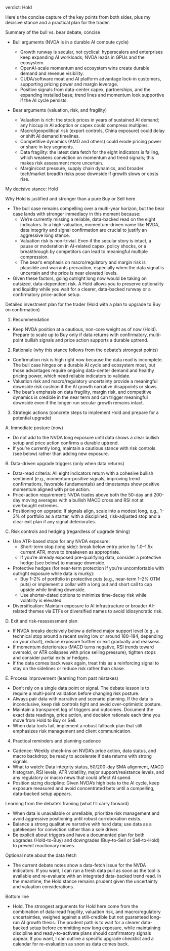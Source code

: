  verdict: Hold

Here's the concise capture of the key points from both sides, plus my decisive stance and a practical plan for the trader.

Summary of the bull vs. bear debate, concise

- Bull arguments (NVDA is in a durable AI compute cycle)
  - Growth runway is secular, not cyclical: hyperscalers and enterprises keep expanding AI workloads; NVDA leads in GPUs and the ecosystem.
  - OpenAI-scale momentum and ecosystem wins create durable demand and revenue visibility.
  - CUDA/software moat and AI platform advantage lock-in customers, supporting pricing power and margin leverage.
  - Positive signals from data-center capex, partnerships, and the expanding installed base; trend lines and momentum look supportive if the AI cycle persists.

- Bear arguments (valuation, risk, and fragility)
  - Valuation is rich: the stock prices in years of sustained AI demand; any hiccup in AI adoption or capex could compress multiples.
  - Macro/geopolitical risk (export controls, China exposure) could delay or shift AI demand timelines.
  - Competitive dynamics (AMD and others) could erode pricing power or share in key segments.
  - Data fragility: the latest data fetch for the eight indicators is failing, which weakens conviction on momentum and trend signals; this makes risk assessment more uncertain.
  - Margin/cost pressure, supply chain dynamics, and broader tech/market breadth risks pose downside if growth slows or costs rise.

My decisive stance: Hold

Why Hold is justified and stronger than a pure Buy or Sell here
- The bull case remains compelling over a multi-year horizon, but the bear case lands with stronger immediacy in this moment because:
  - We’re currently missing a reliable, data-backed read on the eight indicators. In a high-valuation, momentum-driven name like NVDA, data integrity and signal confirmation are crucial to justify an aggressive long stance.
  - Valuation risk is non-trivial. Even if the secular story is intact, a pause or moderation in AI-related capex, policy shocks, or a breakthrough by competitors can lead to meaningful multiple compression.
  - The bear’s emphasis on macro/regulatory and margin risk is plausible and warrants precaution, especially when the data signal is uncertain and the price is near elevated levels.
- Given these factors, going outright long now would be taking on outsized, data-dependent risk. A Hold allows you to preserve optionality and liquidity while you wait for a clearer, data-backed runway or a confirmatory price-action setup.

Detailed investment plan for the trader (Hold with a plan to upgrade to Buy on confirmation)

1) Recommendation
- Keep NVDA position at a cautious, non-core weight as of now (Hold). Prepare to scale up to Buy only if data returns with confirmatory, multi-point bullish signals and price action supports a durable uptrend.

2) Rationale (why this stance follows from the debate’s strongest points)
- Confirmation risk is high right now because the data read is incomplete. The bull case hinges on a durable AI cycle and ecosystem moat, but those advantages require ongoing data-center demand and healthy pricing power, which need reliable indicators to validate.
- Valuation risk and macro/regulatory uncertainty provide a meaningful downside risk cushion if the AI growth narrative disappoints or slows.
- The bear’s emphasis on data fragility, margin risk, and competitive dynamics is credible in the near term and can trigger meaningful downside even if the longer-run secular growth remains intact.

3) Strategic actions (concrete steps to implement Hold and prepare for a potential upgrade)

A. Immediate posture (now)
- Do not add to the NVDA long exposure until data shows a clear bullish setup and price action confirms a durable uptrend.
- If you’re currently long, maintain a cautious stance with risk controls (see below) rather than adding new exposure.

B. Data-driven upgrade triggers (only when data returns)
- Data-read criteria: All eight indicators return with a cohesive bullish sentiment (e.g., momentum-positive signals, improving trend confirmations, favorable fundamentals) and timestamps show positive momentum aligned with price action.
- Price-action requirement: NVDA trades above both the 50-day and 200-day moving averages with a bullish MACD cross and RSI not at overbought extremes.
- Positioning on upgrade: If signals align, scale into a modest long, e.g., 1–3% of portfolio as a starter, with a disciplined, risk-adjusted stop and a clear exit plan if any signal deteriorates.

C. Risk controls and hedging (regardless of upgrade timing)
- Use ATR-based stops for any NVDA exposure:
  - Short-term stop (long side): break below entry price by 1.0–1.5x current ATR, move to breakeven as appropriate.
  - If you’re already exposed pre-qualifying data, consider a protective hedge (see below) to manage downside.
- Protective hedges (for near-term protection if you’re uncomfortable with outright exposure while data is murky):
  - Buy 1–2% of portfolio in protective puts (e.g., near-term 1–2% OTM puts) or implement a collar with a long put and short call to cap upside while limiting downside.
  - Use shorter-dated options to minimize time-decay risk while volatility is elevated.
- Diversification: Maintain exposure to AI infrastructure or broader AI-related themes via ETFs or diversified names to avoid idiosyncratic risk.

D. Exit and risk-reassessment plan
- If NVDA breaks decisively below a defined major support level (e.g., a technical stop around a recent swing low or around 180–184, depending on your chart), reduce exposure further or exit gradually and reassess.
- If momentum deteriorates (MACD turns negative, RSI trends toward oversold, or ATR collapses with price selling pressure), tighten stops and consider partial exits or hedges.
- If the data comes back weak again, treat this as a reinforcing signal to stay on the sidelines or reduce risk rather than chase.

E. Process improvement (learning from past mistakes)
- Don’t rely on a single data point or signal. The debate lesson is to require a multi-point validation before changing risk posture.
- Always pair data with narrative and scenario planning. If the data is inconclusive, keep risk controls tight and avoid over-optimistic posture.
- Maintain a transparent log of triggers and outcomes. Document the exact data readings, price action, and decision rationale each time you move from Hold to Buy or Sell.
- When data tools fail, implement a robust fallback plan that still emphasizes risk management and client communication.

4) Practical reminders and planning cadence
- Cadence: Weekly check-ins on NVDA’s price action, data status, and macro backdrop; be ready to accelerate if data returns with strong signals.
- What to watch: Data integrity status, 50/200-day SMA alignment, MACD histogram, RSI levels, ATR volatility, major support/resistance levels, and any regulatory or macro news that could affect AI spend.
- Position sizing discipline: Given NVDA’s high beta to the AI cycle, keep exposure measured and avoid concentrated bets until a compelling, data-backed setup appears.

Learning from the debate’s framing (what I’ll carry forward)
- When data is unavailable or unreliable, prioritize risk management and avoid aggressive positioning until robust corroboration exists.
- Balance a strong qualitative narrative with hard data; use data as a gatekeeper for conviction rather than a sole driver.
- Be explicit about triggers and have a documented plan for both upgrades (Hold-to-Buy) and downgrades (Buy-to-Sell or Sell-to-Hold) to prevent reactionary moves.

Optional note about the data fetch
- The current debate notes show a data-fetch issue for the NVDA indicators. If you want, I can run a fresh data pull as soon as the tool is available and re-evaluate with an integrated data-backed trend read. In the meantime, the Hold stance remains prudent given the uncertainty and valuation considerations.

Bottom line
- Hold. The strongest arguments for Hold here come from the combination of data-read fragility, valuation risk, and macro/regulatory uncertainties, weighed against a still-credible but not guaranteed long-run AI growth thesis. The prudent path is to wait for a clearer data-backed setup before committing new long exposure, while maintaining discipline and ready-to-activate plans should confirmatory signals appear. If you want, I can outline a specific upgrade checklist and a calendar for re-evaluation as soon as data comes back.